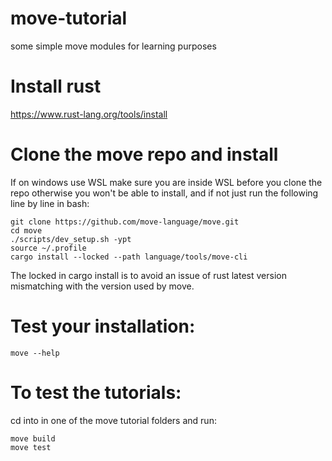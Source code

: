 # move-tutorial
some simple move modules for learning purposes

# Install rust 
https://www.rust-lang.org/tools/install

# Clone the move repo and install 
If on windows use WSL make sure you are inside WSL before you clone the repo otherwise you won't be able to install, and if not just run the following line by line in bash:
```
git clone https://github.com/move-language/move.git
cd move
./scripts/dev_setup.sh -ypt
source ~/.profile
cargo install --locked --path language/tools/move-cli
```
The locked in cargo install is to avoid an issue of rust latest version mismatching with the version used by move.

# Test your installation:
```
move --help
```
# To test the tutorials:
cd into in one of the move tutorial folders and run:
```
move build
move test 
```
